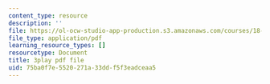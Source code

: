 ```yaml
---
content_type: resource
description: ''
file: https://ol-ocw-studio-app-production.s3.amazonaws.com/courses/18-01sc-single-variable-calculus-fall-2010/75ba0f7e5520271a33ddf5f3eadceaa5_98X2TyxXQdU.pdf
file_type: application/pdf
learning_resource_types: []
resourcetype: Document
title: 3play pdf file
uid: 75ba0f7e-5520-271a-33dd-f5f3eadceaa5
---
```

